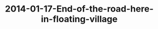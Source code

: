 ---
layout: blog
title: 2014-01-17-End-of-the-road-here-in-floating-village
category: blog
lat: 13.25795
lng: 103.82362
image: https://s3-us-west-2.amazonaws.com/travels2013/2014-01-17 23:24:20 PST.jpg
observation: 20140117232420PST
---